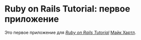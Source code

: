# Ruby on Rails Tutorial: первое приложение

Это первое приложение для
[*Ruby on Rails Tutorial*](http://railstutorial.org/)
[Майк Хартл](http://michaelhartl.com/).
